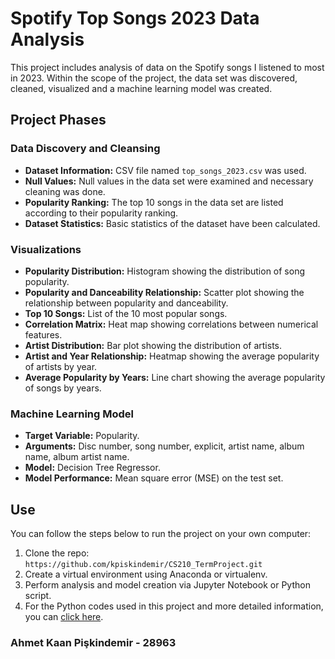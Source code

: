 # Spotify Top Songs 2023 Data Analysis

This project includes analysis of data on the Spotify songs I listened to most in 2023. Within the scope of the project, the data set was discovered, cleaned, visualized and a machine learning model was created.

## Project Phases

### Data Discovery and Cleansing
- **Dataset Information:** CSV file named `top_songs_2023.csv` was used.
- **Null Values:** Null values in the data set were examined and necessary cleaning was done.
- **Popularity Ranking:** The top 10 songs in the data set are listed according to their popularity ranking.
- **Dataset Statistics:** Basic statistics of the dataset have been calculated.

### Visualizations
- **Popularity Distribution:** Histogram showing the distribution of song popularity.
- **Popularity and Danceability Relationship:** Scatter plot showing the relationship between popularity and danceability.
- **Top 10 Songs:** List of the 10 most popular songs.
- **Correlation Matrix:** Heat map showing correlations between numerical features.
- **Artist Distribution:** Bar plot showing the distribution of artists.
- **Artist and Year Relationship:** Heatmap showing the average popularity of artists by year.
- **Average Popularity by Years:** Line chart showing the average popularity of songs by years.

### Machine Learning Model
- **Target Variable:** Popularity.
- **Arguments:** Disc number, song number, explicit, artist name, album name, album artist name.
- **Model:** Decision Tree Regressor.
- **Model Performance:** Mean square error (MSE) on the test set.

## Use

You can follow the steps below to run the project on your own computer:

1. Clone the repo: `https://github.com/kpiskindemir/CS210_TermProject.git`
2. Create a virtual environment using Anaconda or virtualenv.
3. Perform analysis and model creation via Jupyter Notebook or Python script.
4. For the Python codes used in this project and more detailed information, you can [click here](https://holly-rail-f55.notion.site/Detailed-Analysis-of-My-Most-Listened-to-Spotify-Songs-in-2023-247636173dc848ffa606b1ce684f7269).

### Ahmet Kaan Pişkindemir - 28963   
